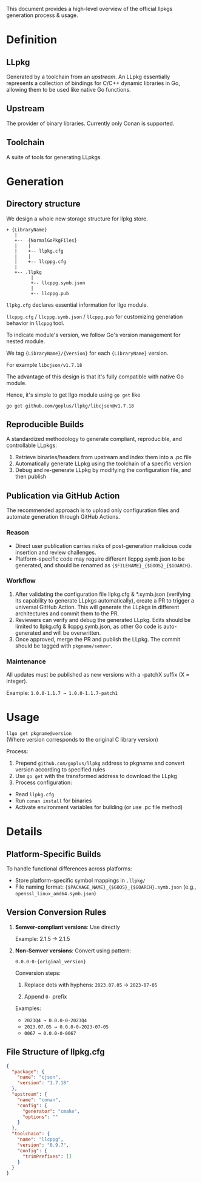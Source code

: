 This document provides a high-level overview of the official llpkgs generation process & usage.

# Definition

## LLpkg

Generated by a toolchain from an _upstream_. An LLpkg essentially represents a collection of bindings for C/C++ dynamic libraries in Go, allowing them to be used like native Go functions.

## Upstream

The provider of binary libraries. Currently only Conan is supported.

## Toolchain

A suite of tools for generating LLpkgs.

# Generation

## Directory structure

We design a whole new storage structure for llpkg store.

```
+ {LibraryName}
   |
   +--  {NormalGoPkgFiles}
   |    |
   |    +-- llpkg.cfg
   |    |
   |    +-- llcppg.cfg
   |
   +-- .llpkg
         |
         +-- llcppg.symb.json
         |
         +-- llcppg.pub

```

`llpkg.cfg` declares essential information for llgo module.

`llcppg.cfg` / `llcppg.symb.json` / `llcppg.pub` for customizing generation behavior in `llcppg` tool.

To indicate module's version, we follow Go's version management for nested module.

We tag `{LibraryName}/{Version}` for each `{LibraryName}` version.

For example
`libcjson/v1.7.18`

The advantage of this design is that it's fully compatible with native Go module.

Hence, it's simple to get llgo module using `go get` like

`go get github.com/goplus/llpkg/libcjson@v1.7.18`

## Reproducible Builds

A standardized methodology to generate compliant, reproducible, and controllable LLpkgs:

1. Retrieve binaries/headers from upstream and index them into a .pc file
2. Automatically generate LLpkg using the toolchain of a specific version
3. Debug and re-generate LLpkg by modifying the configuration file, and then publish

## Publication via GitHub Action

The recommended approach is to upload only configuration files and automate generation through GitHub Actions.

### Reason

- Direct user publication carries risks of post-generation malicious code insertion and review challenges.
- Platform-specific code may require different llcppg.symb.json to be generated, and should be renamed as `{$FILENAME}_{$GOOS}_{$GOARCH}`.

### Workflow

1. After validating the configuration file llpkg.cfg & \*.symb.json (verifying its capability to generate LLpkgs automatically), create a PR to trigger a universal GitHub Action. This will generate the LLpkgs in different architectures and commit them to the PR.
2. Reviewers can verify and debug the generated LLpkg. Edits should be limited to llpkg.cfg & llcppg.symb.json, as other Go code is auto-generated and will be overwritten.
3. Once approved, merge the PR and publish the LLpkg. The commit should be tagged with `pkgname/semver`.

### Maintenance

All updates must be published as new versions with a -patchX suffix (X = integer).

Example: `1.0.0-1.1.7 → 1.0.0-1.1.7-patch1`

# Usage

`llgo get pkgname@version`  
(Where version corresponds to the original C library version)

Process:

1. Prepend `github.com/goplus/llpkg` address to pkgname and convert version according to specified rules
2. Use `go get` with the transformed address to download the LLpkg
3. Process configuration:

- Read `llpkg.cfg`
- Run `conan install` for binaries
- Activate environment variables for building (or use .pc file method)

# Details

## Platform-Specific Builds

To handle functional differences across platforms:

- Store platform-specific symbol mappings in `.llpkg/`
- File naming format:
  `{$PACKAGE_NAME}_{$GOOS}_{$GOARCH}.symb.json`
  (e.g., `openssl_linux_amd64.symb.json`)

## Version Conversion Rules

1. **Semver-compliant versions**: Use directly

   Example: 2.1.5 → 2.1.5

2. **Non-Semver versions**: Convert using pattern:

   `0.0.0-0-{original_version}`

   Conversion steps:

   1. Replace dots with hyphens: `2023.07.05` → `2023-07-05`

   2. Append `0-` prefix

   Examples:

   - `2023Q4 → 0.0.0-0-2023Q4`
   - `2023.07.05 → 0.0.0-0-2023-07-05`
   - `0067 → 0.0.0-0-0067`

## File Structure of llpkg.cfg

```json
{
  "package": {
    "name": "cjson",
    "version": "1.7.18"
  },
  "upstream": {
    "name": "conan",
    "config": {
      "generator": "cmake",
      "options": ""
    }
  },
  "toolchain": {
    "name": "llcppg",
    "version": "0.9.7",
    "config": {
      "trimPrefixes": []
    }
  }
}
```
